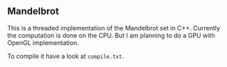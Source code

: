 Mandelbrot
----------
This is a threaded implementation of the Mandelbrot set in C++. Currently the computation is done on the CPU.
But I am planning to do a GPU with OpenGL implementation.

To compile it have a look at `compile.txt`.
